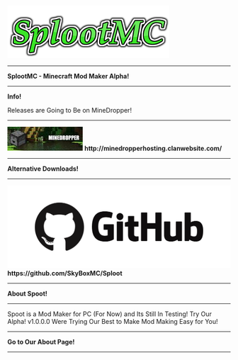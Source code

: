 <img src="logo.png">
<body background="thYET1MXYB.jpg">
<HR>
<b>SplootMC - Minecraft Mod Maker Alpha!</b>
<HR>
<b>Info!</b>
<p>Releases are Going to Be on MineDropper!</p>
<HR>
<img src="image.jpg">
<b>http://minedropperhosting.clanwebsite.com/</b>
<HR>
<b>Alternative Downloads!</b>
<HR>
<img src="github.7433692cabbfa132f34adb034e7909fa.png">
<b>https://github.com/SkyBoxMC/Sploot</b>
<HR>
<b>About Spoot!</b>
<HR>
<p>Spoot is a Mod Maker for PC (For Now)
and Its Still In Testing! Try Our Alpha!
v1.0.0.0 Were Trying Our Best to Make Mod Making Easy for You!
</p>
<HR>
<b>Go to Our About Page!</b>
<HR>
<a href="Sploot/about.html">
